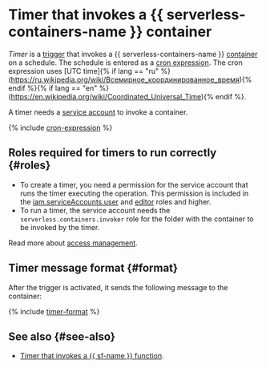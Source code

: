 # Timer that invokes a {{ serverless-containers-name }} container

_Timer_ is a [trigger](../trigger/) that invokes a {{ serverless-containers-name }} [container](../container.md) on a schedule. The schedule is entered as a [cron expression](../../../_includes/functions/cron-expression.md#cron-expression). The cron expression uses [UTC time]{% if lang == "ru" %}(https://ru.wikipedia.org/wiki/Всемирное_координированное_время){% endif %}{% if lang == "en" %}(https://en.wikipedia.org/wiki/Coordinated_Universal_Time){% endif %}.

A timer needs a [service account](../../../iam/concepts/users/service-accounts.md) to invoke a container.

{% include [cron-expression](../../../_includes/functions/cron-expression.md) %}

## Roles required for timers to run correctly {#roles}

* To create a timer, you need a permission for the service account that runs the timer executing the operation. This permission is included in the [iam.serviceAccounts.user](../../../iam/concepts/access-control/roles.md#sa-user) and [editor](../../../iam/concepts/access-control/roles.md#editor) roles and higher.
* To run a timer, the service account needs the `serverless.containers.invoker` role for the folder with the container to be invoked by the timer.

Read more about [access management](../../security/index.md).

## Timer message format {#format}

After the trigger is activated, it sends the following message to the container:

{% include [timer-format](../../../_includes/functions/timer-format.md) %}

## See also {#see-also}

* [Timer that invokes a {{ sf-name }} function](../../../functions/concepts/trigger/timer.md).